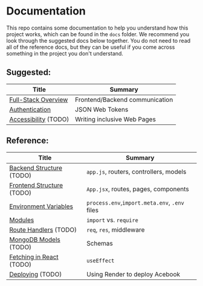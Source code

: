 # Documentation

This repo contains some documentation to help you understand how this project
works, which can be found in the `docs` folder. We recommend you look through
the suggested docs below together. You do not need to read all of the reference
docs, but they can be useful if you come across something in the project you
don't understand.

## Suggested:

| Title                                                | Summary                        |
| ---------------------------------------------------- | ------------------------------ |
| [Full-Stack Overview](./docs/full-stack_overview.md) | Frontend/Backend communication |
| [Authentication](./docs/authentication.md)           | JSON Web Tokens                |
| [Accessibility](./docs/modules.md) (TODO)            | Writing inclusive Web Pages    |

## Reference:

| Title                                                     | Summary                                       |
| --------------------------------------------------------- | --------------------------------------------- |
| [Backend Structure](./docs/backend_structure.md) (TODO)   | `app.js`, routers, controllers, models        |
| [Frontend Structure](./docs/frontend_structure.md) (TODO) | `App.jsx`, routes, pages, components          |
| [Environment Variables](./docs/environment_variables.md)  | `process.env`,`import.meta.env`, `.env` files |
| [Modules](./docs/modules.md)                              | `import` vs. `require`                        |
| [Route Handlers](./docs/route_handlers.md) (TODO)         | `req`, `res`, middleware                      |
| [MongoDB Models](./docs/mongodb_models.md) (TODO)         | Schemas                                       |
| [Fetching in React](./docs/fetching_in_react.md) (TODO)   | `useEffect`                                   |
| [Deploying](./docs/deploying.md) (TODO)                   | Using Render to deploy Acebook                |
